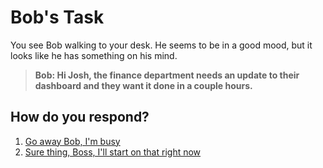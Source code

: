 # Bob's Task

You see Bob walking to your desk. He seems to be in a good mood, but it looks like he has something on his mind.

> **Bob: Hi Josh, the finance department needs an update to their dashboard and they want it done in a couple hours.**

## How do you respond?

1. [Go away Bob, I'm busy](./go_away.md)
2. [Sure thing, Boss, I'll start on that right now](./sure_thing.md)
